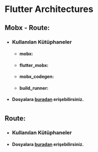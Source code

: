 # Flutter Architectures

## Mobx - Route:
+ ### Kullanılan Kütüphaneler
  + #### mobx:
  + #### flutter_mobx:
  + #### mobx_codegen:
  + #### build_runner:
+ #### Dosyalara [buradan](https://drive.google.com/drive/folders/1XlYK7Spmz0TYW64v3s431crmIaBb8iA7?usp=sharing) erişebilirsiniz.
#

## Route:
+ ### Kullanılan Kütüphaneler
+ #### Dosyalara [buradan](https://drive.google.com/drive/folders/1J5NMMSZQy82q7l1sHQk2uenVlQvEHVmQ?usp=sharing) erişebilirsiniz.
#
